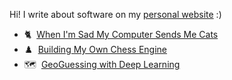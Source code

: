 Hi! I write about software on my [personal website](https://healeycodes.com/) :)

- 🐈 &nbsp;[When I'm Sad My Computer Sends Me Cats](https://healeycodes.com/when-im-sad-my-computer-sends-me-a-cat)
- :chess_pawn: &nbsp;[Building My Own Chess Engine](https://healeycodes.com/building-my-own-chess-engine)
- 🗺️ &nbsp;[GeoGuessing with Deep Learning](https://healeycodes.com/geoguessing-with-deep-learning)
